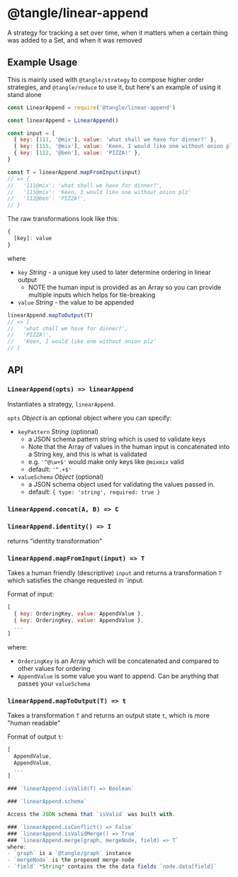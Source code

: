 # @tangle/linear-append

A strategy for tracking a set over time, when it matters when a certain thing was added to a Set, and when it was removed

## Example Usage

This is mainly used with `@tangle/strategy` to compose higher order strategies, and `@tangle/reduce` to use it, but here's an example of using it stand alone

```js
const LinearAppend = require('@tangle/linear-append')

const linearAppend = LinearAppend()

const input = [
  { key: [111, '@mix'], value: 'what shall we have for dinner?' },
  { key: [115, '@mix'], value: 'Keen, I would like one without onion plz' }
  { key: [112, '@ben'], value: 'PIZZA!' },
}

const T = linearAppend.mapFromInput(input)
// => {
//   '111@mix': 'what shall we have for dinner?',
//   '115@mix': 'Keen, I would like one without onion plz'
//   '112@ben': 'PIZZA!',
// }
```

The raw transformations look like this:
```js
{
  [key]: value
}
```

where

* `key` *String* - a unique key used to later determine ordering in linear output
    * NOTE the human input is provided as an Array so you can provide multiple inputs which helps for tie-breaking
* `value` *String* - the value to be appended

```js
linearAppend.mapToOutput(T)
// => [
//   'what shall we have for dinner?',
//   'PIZZA!',
//   'Keen, I would like one without onion plz'
// ]
```

## API

### `LinearAppend(opts) => linearAppend`

Instantiates a strategy, `linearAppend`.

`opts` *Object* is an optional object where you can specify:
- `keyPattern` *String* (optional)
    - a JSON schema pattern string which is used to validate keys
    - Note that the Array of values in the human input is concatenated into a String key, and this is what is validated
    - e.g. `'^@\w+$'` would make only keys like `@mixmix` valid
    - default: `'^.+$'`
- `valueSchema` *Object* (optional)
    - a JSON schema object used for validating the values passed in.
    - default: `{ type: 'string', required: true }`


### `linearAppend.concat(A, B) => C`

### `linearAppend.identity() => I`

returns "identity transformation"

### `linearAppend.mapFromInput(input) => T`

Takes a human friendly (descriptive) `input` and
returns a transformation `T` which satisfies the
change requested in `input.

Format of input:
```js
[
  { key: OrderingKey, value: AppendValue },
  { key: OrderingKey, value: AppendValue },
  ...
]
```
where:
- `OrderingKey` is an Array which will be concatenated and compared to other values for ordering
- `AppendValue` is some value you want to append. Can be anything that passes your `valueSchema`


### `linearAppend.mapToOutput(T) => t`

Takes a transformation `T` and returns an output state `t`, which is more
"human readable"

Format of output `t`:

```js
[
  AppendValue,
  AppendValue,
  ...
]

### `linearAppend.isValid(T) => Boolean`

### `linearAppend.schema`

Access the JSON schema that `isValid` was built with.

### `linearAppend.isConflict() => False`
### `linearAppend.isValidMerge() => True`
### `linearAppend.merge(graph, mergeNode, field) => T`
where:
- `graph` is a `@tangle/graph` instance
- `mergeNode` is the proposed merge-node
- `field` *String* contains the the data fields `node.data[field]`
